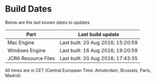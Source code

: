 # Build Dates

Below are the last known dates to updates

Part | Last build update
-----|-----
Mac Engine | Last built: 20 Aug 2016; 15:20:59
Windows Engine | Last built: 16 Aug 2016; 19:20:59
JCR6 Resource Files | Last built: 20 Aug 2016; 17:43:35
All times are in CET (Central European Time: Amsterdam, Brussels, Paris, Madrid)



